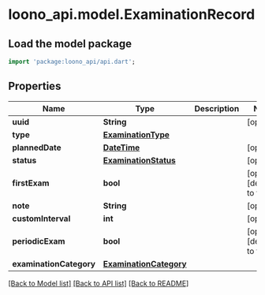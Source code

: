 # loono_api.model.ExaminationRecord

## Load the model package
```dart
import 'package:loono_api/api.dart';
```

## Properties
Name | Type | Description | Notes
------------ | ------------- | ------------- | -------------
**uuid** | **String** |  | [optional] 
**type** | [**ExaminationType**](ExaminationType.md) |  | 
**plannedDate** | [**DateTime**](DateTime.md) |  | [optional] 
**status** | [**ExaminationStatus**](ExaminationStatus.md) |  | [optional] 
**firstExam** | **bool** |  | [optional] [default to false]
**note** | **String** |  | [optional] 
**customInterval** | **int** |  | [optional] 
**periodicExam** | **bool** |  | [optional] [default to true]
**examinationCategory** | [**ExaminationCategory**](ExaminationCategory.md) |  | 

[[Back to Model list]](../README.md#documentation-for-models) [[Back to API list]](../README.md#documentation-for-api-endpoints) [[Back to README]](../README.md)


